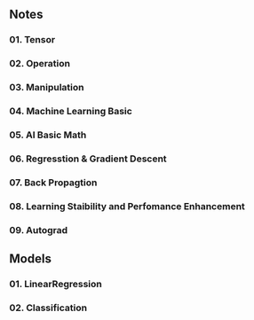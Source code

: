 ## Notes

### 01. Tensor

### 02. Operation

### 03. Manipulation

### 04. Machine Learning Basic

### 05. AI Basic Math

### 06. Regresstion & Gradient Descent

### 07. Back Propagtion

### 08. Learning Staibility and Perfomance Enhancement

### 09. Autograd

## Models

### 01. LinearRegression

### 02. Classification
